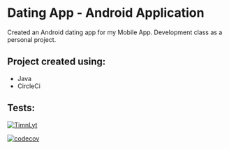 # Dating App - Android Application
Created an Android dating app for my Mobile App. Development class as a personal project.

## Project created using:
* Java 
* CircleCi

## Tests:
[![TimnLyt](https://circleci.com/gh/TimnLyt/HelloWorld.svg?style=svg)](https://app.circleci.com/pipelines/github/TimnLyt/HelloWorld)

[![codecov](https://codecov.io/gh/TimnLyt/HelloWorld/branch/main/graph/badge.svg?token=XXF0FS683I)](https://codecov.io/gh/TimnLyt/HelloWorld)
